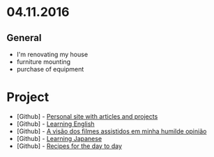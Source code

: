 # 04.11.2016

## General

- I'm renovating my house
 - furniture mounting
 - purchase of equipment


# Project

- \[Github\] - [Personal site with articles and projects](https://github.com/headquarters-solutions/hemersonvianna.github.io) 
- \[Github\] - [Learning English](https://github.com/headquarters-solutions/donotgiveup.github.io)
- \[Github\] - [A visão dos filmes assistidos em minha humilde opinião](https://github.com/headquarters-solutions/imhomovies.github.io)
- \[Github\] - [Learning Japanese](https://github.com/headquarters-solutions/nihongobenkyou.github.io)
- \[Github\] - [Recipes for the day to day](https://github.com/headquarters-solutions/saborinstintivo.github.io)
